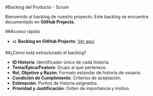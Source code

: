 #Backlog del Producto - Scrum

Bienvenido al backlog de nuestro proyecto. Este backlog se encuentra documentado en **GitHub Projects**.

##Acceso rápido
- 📊 **Backlog en GitHub Projects**: [Ver aquí](https://github.com/users/Chakerr/projects/11)

##¿Cómo está estructurado el backlog?
- **ID Historia**: Identificador único de cada historia.
- **Tema/Épica/Feature**: Grupo al que pertenece.
- **Rol, Objetivo y Razón**: Formato estándar de historia de usuario.
- **Condición de Cumplimiento**: Criterios de aceptación.
- **Estimación**: Puntos de historia asignados.
- **Prioridad y Justificación**: Orden de importancia y motivo.
